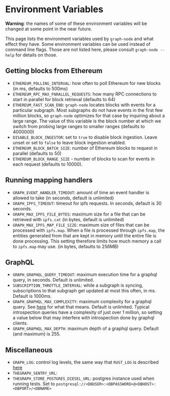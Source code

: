 # Environment Variables

**Warning**: the names of some of these environment variables will be changed
at some point in the near future.

This page lists the environment variables used by `graph-node` and what
effect they have. Some environment variables can be used instead of command
line flags. Those are not listed here, please consult `graph-node --help`
for details on those.

## Getting blocks from Ethereum

* `ETHEREUM_POLLING_INTERVAL`: how often to poll Ethereum for new blocks
(in ms, defaults to 500ms)
* `ETHEREUM_RPC_MAX_PARALLEL_REQUESTS`: how many RPC connections to start
in parallel for block retrieval (defaults to 64)
* `ETHEREUM_FAST_SCAN_END`: `graph-node` locates
  blocks with events for a particular subgraph. Most subgraphs do not have
  events in the first few million blocks, so `graph-node` optimizes for that
  case by inquiring about a large range. The value of this variable
  is the block number at which we switch from probing large ranges to
  smaller ranges (defaults to 4000000)
* `DISABLE_BLOCK_INGESTOR`: set to `true` to disable block ingestion. Leave
  unset or set to `false` to leave block ingestion enabled.
* `ETHEREUM_BLOCK_BATCH_SIZE`: number of Ethereum blocks to request in
  parallel (defaults to 50)
* `ETHEREUM_BLOCK_RANGE_SIZE` - number of blocks to scan for events in
  each request (defaults to 10000).

## Running mapping handlers
* `GRAPH_EVENT_HANDLER_TIMEOUT`: amount of time an event handler is allowed
  to take (in seconds, default is unlimited)
* `GRAPH_IPFS_TIMEOUT`: timeout for ipfs requests. In seconds, default is 30 seconds.
* `GRAPH_MAX_IPFS_FILE_BYTES`: maximum size for a file that can be
  retrieved with `ipfs.cat` (in bytes, default is unlimited)
* `GRAPH_MAX_IPFS_MAP_FILE_SIZE`: maximum size of files that can be
  processed with `ipfs.map`. When a file is processed through `ipfs.map`,
  the entities generated from that are kept in memory until the entire file
  is done processing. This setting therefore limits how much memory a call
  to `ipfs.map` may use. (in bytes, defaults to 256MB)

## GraphQL
* `GRAPH_GRAPHQL_QUERY_TIMEOUT`: maximum execution time for a graphql query, in seconds. Default is unlimited.
* `SUBSCRIPTION_THROTTLE_INTERVAL`: while a subgraph is syncing,
  subscriptions to that subgraph get updated at most this often, in
  ms. Default is 1000ms.
* `GRAPH_GRAPHQL_MAX_COMPLEXITY`: maximum complexity for a graphql query. See [here](https://developer.github.com/v4/guides/resource-limitations) for what that means. Default is unlimited. Typical introspection queries have a complexity of just over 1 million, so setting a value below that may interfere with introspection done by graphql clients.
* `GRAPH_GRAPHQL_MAX_DEPTH`: maximum depth of a graphql query. Default (and maximum) is 255.

## Miscellaneous
* `GRAPH_LOG`: control log levels, the same way that `RUST_LOG` is
described [here](https://docs.rs/env_logger/0.6.0/env_logger/)
* `THEGRAPH_SENTRY_URL`:
* `THEGRAPH_STORE_POSTGRES_DIESEL_URL`: postgres instance used when running
   tests. Set to
   `postgresql://<DBUSER>:<DBPASSWORD>@<DBHOST>:<DBPORT>/<DBNAME>`
